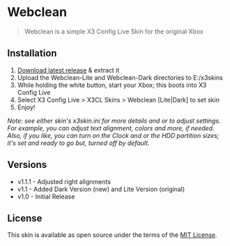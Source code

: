 # Webclean

> Webclean is a simple X3 Config Live Skin for the original Xbox

## Installation
1. [Download latest release](https://github.com/Natetronn/webclean/releases) & extract it
2. Upload the Webclean-Lite and Webclean-Dark directories to E:/x3skins
3. While holding the white button, start your Xbox; this boots into X3 Config Live
4. Select X3 Config Live > X3CL Skins > Webclean [Lite|Dark] to set skin
5. Enjoy!

*Note: see either skin's x3skin.ini for more details and or to adjust settings. For example, you can adjust text alignment, colors and more, if needed. Also, if you like, you can turn on the Clock and or the HDD partition sizes; it's set and ready to go but, turned off by default.*

## Versions
- v1.1.1 - Adjusted right alignments
- v1.1 - Added Dark Version (new) and Lite Version (original)
- v1.0 - Initial Release

## License

This skin is available as open source under the terms of the [MIT License](http://opensource.org/licenses/MIT).